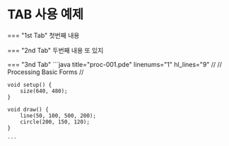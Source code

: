 # TAB 사용 예제

=== "1st Tab"
    첫번째 내용

=== "2nd Tab"
    두번째 내용
    또 있지

=== "3nd Tab"
    ```java title="proc-001.pde" linenums="1" hl_lines="9"
    //
    // Processing Basic Forms
    //

    void setup() {
        size(640, 480);
    }

    void draw() {
        line(50, 100, 500, 200);
        circle(200, 150, 120);
    }

    ```

